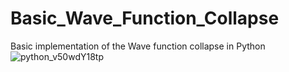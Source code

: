 # Basic_Wave_Function_Collapse
Basic implementation of the Wave function collapse in Python 
![python_v50wdY18tp](https://user-images.githubusercontent.com/74248238/180745412-c3e20d8f-6e0d-41e1-9c24-459fa0bce9be.gif)

